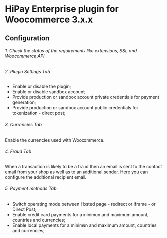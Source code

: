 # HiPay Enterprise plugin for Woocommerce 3.x.x

## Configuration
###### 1. Check the status of the requirements like extensions, SSL and Woocommerce API
###
###
###### 2. Plugin Settings Tab
- Enable or disable the plugin;
- Enable or disable sandbox account;
- Provide production or sandbox account private credentials for payment generation;
- Provide production or sandbox account public credentials for tokenization - direct post;
###### 3. Currencies Tab
Enable the currencies used with Woocommerce.
###### 4. Fraud Tab
When a transaction is likely to be a fraud then an email is sent to the contact email from your shop as well as to an additional sender. Here you can configure the additional recipient email.
###### 5. Payment methods Tab
- Switch operating mode between Hosted page - redirect or iframe - or Direct Post;
- Enable credit card payments for a minimun and maximum amount, countries and currencies;
- Enable local payments for a minimun and maximum amount, countries and currencies;